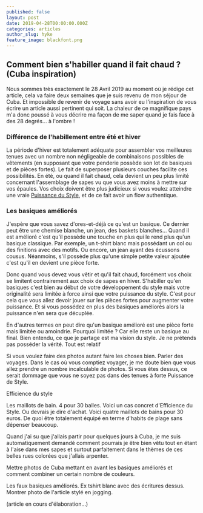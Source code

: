 ```yaml
---
published: false
layout: post
date: 2019-04-28T00:00:00.000Z
categories: articles
author_slug: hyke
feature_image: blackfont.png
---
```

## Comment bien s'habiller quand il fait chaud ? (Cuba inspiration)

Nous sommes très exactement le 28 Avril 2019 au moment où je rédige cet article, cela va faire deux semaines que je suis revenu de mon séjour de Cuba. Et impossible de revenir de voyage sans avoir eu l'inspiration de vous écrire un article aussi pertinent qui soit. La chaleur de ce magnifique pays m'a donc poussé à vous décrire ma façon de me saper quand je fais face à des 28 degrés... à l'ombre !   

### Différence de l'habillement entre été et hiver

La période d'hiver est totalement adéquate pour assembler vos meilleures tenues avec un nombre non négligeable de combinaisons possibles de vêtements (en supposant que votre penderie possède son lot de basiques et de pièces fortes). Le fait de superposer plusieurs couches facilite ces possibilités. 
En été, ou quand il fait chaud, cela devient un peu plus limité concernant l'assemblage de sapes vu que vous avez moins à mettre sur vos épaules. Vos choix doivent être plus judicieux si vous voulez atteindre une vraie [Puissance du Style](http://www.crevardstyle.com/La-Puissance-du-Style), et de ce fait avoir un flow authentique. 

### Les basiques améliorés 

J'espère que vous savez d'ores-et-déjà ce qu'est un basique. Ce dernier peut être une chemise blanche, un jean, des baskets blanches... Quand il est amélioré c'est qu'il possède une touche en plus qui le rend plus qu'un basique classique. Par exemple, un t-shirt blanc mais possédant un col ou des finitions avec des motifs. Ou encore, un jean ayant des écussons cousus. Néanmoins, s'il possède plus qu'une simple petite valeur ajoutée c'est qu'il en devient une pièce forte. 

Donc quand vous devez vous vêtir et qu'il fait chaud, forcément vos choix se limitent contrairement aux choix de sapes en hiver. S'habiller qu'en basiques c'est bien au début de votre développement du style mais votre originalité sera limitée à force ainsi que votre puissance du style. C'est pour cela que vous allez devoir jouer sur les pièces fortes pour augmenter votre puissance. Et si vous possédez en plus des basiques améliorés alors la puissance n'en sera que décuplée. 

En d'autres termes on peut dire qu'un basique amélioré est une pièce forte mais limitée ou amoindrie. Pourquoi limitée ? Car elle reste un basique au final. Bien entendu, ce que je partage est ma vision du style. Je ne prétends pas posséder la vérité. Tout est relatif

Si vous voulez faire des photos autant faire les choses bien. Parler des voyages. 
Dans le cas où vous comptiez voyager, je me doute bien que vous allez prendre un nombre incalculable de photos. Si vous êtes dessus, ce serait dommage que vous ne soyez pas dans des tenues à forte Puissance de Style. 

Efficience du style

Les maillots de bain. 4 pour 30 balles. 
Voici un cas concret d'Efficience du Style. Ou devrais je dire d'achat. Voici quatre maillots de bains pour 30 euros. De quoi être totalement équipé en terme d'habits de plage sans dépenser beaucoup. 

Quand j'ai su que j'allais partir pour quelques jours à Cuba, je me suis automatiquement demandé comment pourrais je être bien vêtu tout en étant à l'aise dans mes sapes et surtout parfaitement dans le thèmes de ces belles rues colorées que j'allais arpenter. 

Mettre photos de Cuba mettant en avant les basiques améliorés et comment combiner un certain nombre de couleurs. 

Les faux basiques améliorés. Ex tshirt blanc avec des écritures dessus. Montrer photo de l'article stylé en jogging. 

(article en cours d'élaboration...)